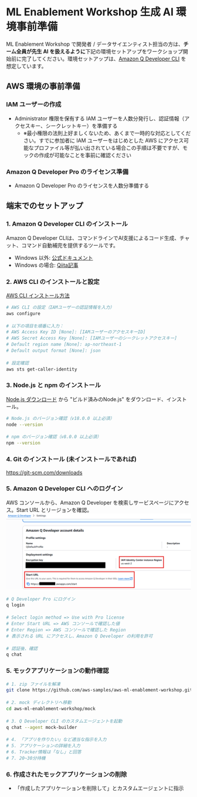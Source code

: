# ML Enablement Workshop 生成 AI 環境事前準備

ML Enablement Workshop で開発者 / データサイエンティスト担当の方は、**チーム全員が先生 AI を扱えるように**下記の環境セットアップをワークショップ開始前に完了してください。環境セットアップは、[Amazon Q Developer CLI](https://docs.aws.amazon.com/ja_jp/amazonq/latest/qdeveloper-ug/command-line.html) を想定しています。

## AWS 環境の事前準備

### IAM ユーザーの作成
- Administrator 権限を保有する IAM ユーザーを人数分発行し、認証情報（アクセスキー、シークレットキー）を準備する
  - ※最小権限の法則上好ましくないため、あくまで一時的な対応としてください。すでに参加者に IAM ユーザーをはじめとした AWS にアクセス可能なプロファイル等が払い出されている場合この手順は不要ですが、モックの作成が可能なことを事前に確認ください

### Amazon Q Developer Pro のライセンス準備
- Amazon Q Developer Pro のライセンスを人数分準備する

## 端末でのセットアップ

### 1. Amazon Q Developer CLI のインストール

Amazon Q Developer CLIは、コマンドラインでAI支援によるコード生成、チャット、コマンド自動補完を提供するツールです。

- Windows 以外: [公式ドキュメント](https://docs.aws.amazon.com/amazonq/latest/qdeveloper-ug/command-line-installing.html)
- Windows の場合: [Qiita記事](https://qiita.com/nagisa_53/items/ab5ef9a8d799ea964e1e)

### 2. AWS CLI のインストールと設定

[AWS CLI インストール方法](https://docs.aws.amazon.com/ja_jp/cli/latest/userguide/getting-started-install.html)

```bash
# AWS CLI の設定（IAMユーザーの認証情報を入力）
aws configure

# 以下の項目を順番に入力：
# AWS Access Key ID [None]: [IAMユーザーのアクセスキーID]
# AWS Secret Access Key [None]: [IAMユーザーのシークレットアクセスキー]
# Default region name [None]: ap-northeast-1
# Default output format [None]: json

# 設定確認
aws sts get-caller-identity
```

### 3. Node.js と npm のインストール

[Node.js ダウンロード](https://nodejs.org/ja/download) から "ビルド済みのNode.js" をダウンロード、インストール。

```bash
# Node.js のバージョン確認（v18.0.0 以上必須）
node --version

# npm のバージョン確認（v8.0.0 以上必須）
npm --version
```

### 4. Git のインストール (未インストールであれば) 

https://git-scm.com/downloads

### 5. Amazon Q Developer CLI へのログイン

AWS コンソールから、Amazon Q Developer を検索しサービスページにアクセス。Start URL とリージョンを確認。
![Amazon Q](/docs/organizer/assets/day0/amazon-q-developer.png)

```bash
# Q Developer Pro にログイン
q login

# Select login method => Use with Pro license
# Enter Start URL => AWS コンソールで確認した値
# Enter Region => AWS コンソールで確認した Region
# 表示される URL にアクセスし、Amazon Q Developer の利用を許可

# 認証後、確認
q chat
```

### 5. モックアプリケーションの動作確認

```bash
# 1. zip ファイルを解凍
git clone https://github.com/aws-samples/aws-ml-enablement-workshop.git

# 2. mock ディレクトリへ移動
cd aws-ml-enablement-workshop/mock

# 3. Q Developer CLI のカスタムエージェントを起動
q chat --agent mock-builder

# 4. 「アプリを作りたい」など適当な指示を入力
# 5. アプリケーションの詳細を入力
# 6. Tracker情報は「なし」と回答
# 7. 20~30分待機
```

### 6. 作成されたモックアプリケーションの削除

- 「作成したアプリケーションを削除して」とカスタムエージェントに指示
